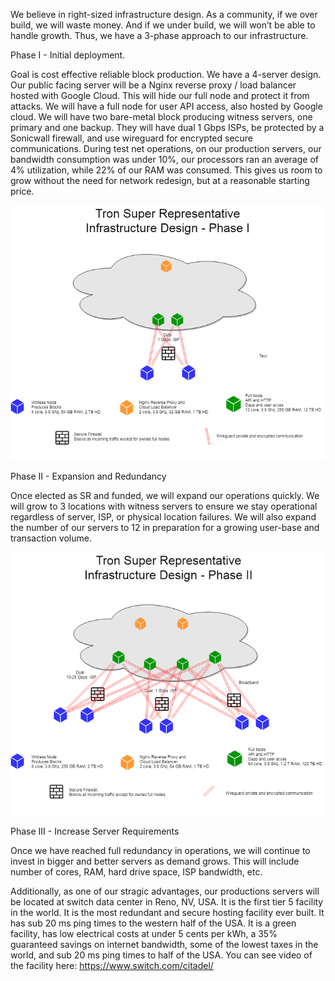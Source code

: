 We believe in right-sized infrastructure design.   As a community, if we over build, we will waste money.  And if we under build, we will won’t be able to handle growth. Thus, we have a 3-phase approach to our infrastructure.

Phase I -  Initial deployment.  

Goal is cost effective reliable block production.  We have a 4-server design.  Our public facing server will be a Nginx reverse proxy / load balancer hosted with Google Cloud.  This will hide our full node and protect it from attacks. We will have a full node for user API access, also hosted by Google cloud.  We will have two bare-metal block producing witness servers, one primary and one backup. They will have dual 1 Gbps ISPs, be protected by a Sonicwall firewall, and use wireguard for encrypted secure communications.
During test net operations, on our production servers, our bandwidth consumption was under 10%, our processors ran an average of 4% utilization, while 22% of our RAM was consumed. This gives us room to grow without the need for network redesign, but at a reasonable starting price.

![](https://github.com/Pythagoras51213/tronsr-template/blob/master/Tron%20Phase%20I.png?raw=true)

Phase II -  Expansion and Redundancy  

Once elected as SR and funded, we will expand our operations quickly.  We will grow to 3 locations with witness servers to ensure we stay operational regardless of server, ISP, or physical location failures.  We will also expand the number of our servers to 12 in preparation for a growing user-base and transaction volume.

![](https://github.com/Pythagoras51213/tronsr-template/blob/master/Tron%20Phase%20II.png?raw=true)

Phase III -  Increase Server Requirements

Once we have reached full redundancy in operations, we will continue to invest in bigger and better servers as demand grows.  This will include number of cores, RAM, hard drive space, ISP bandwidth, etc.


Additionally, as one of our stragic advantages, our productions servers will be located at switch data center in Reno, NV, USA. It is the first tier 5 facility in the world. It is the most redundant and secure hosting facility ever built. It has sub 20 ms ping times to the western half of the USA. It is a green facility, has low electrical costs at under 5 cents per kWh, a 35% guaranteed savings on internet bandwidth, some of the lowest taxes in the world, and sub 20 ms ping times to half of the USA.
You can see video of the facility here: https://www.switch.com/citadel/

